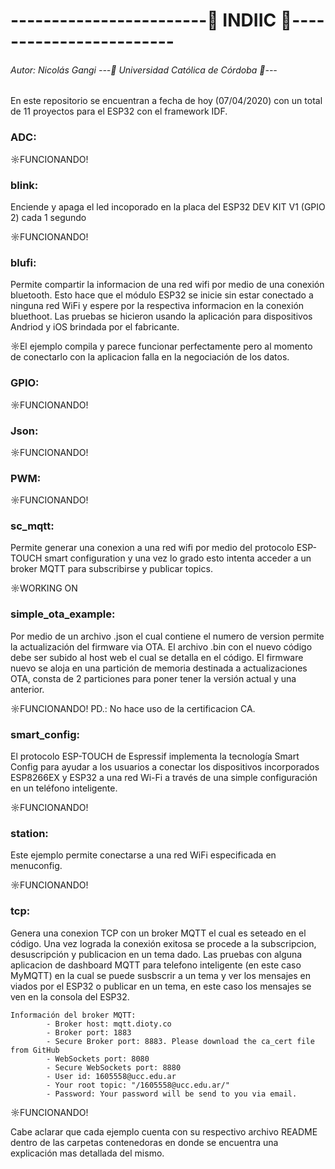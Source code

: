 # ------------------------🔐 INDIIC 🔐------------------------ 

###### Autor: Nicolás Gangi  ---📘 Universidad Católica de Córdoba 📘---



En este repositorio se encuentran a fecha de hoy (07/04/2020) con un total de 11 proyectos para el ESP32 con el framework IDF. 


### ADC:

☼FUNCIONANDO!


### blink:
Enciende y apaga el led incoporado en la placa del ESP32 DEV KIT V1 (GPIO 2) cada 1 segundo 

☼FUNCIONANDO!


### blufi:
Permite compartir la informacion de una red wifi por medio de una conexión bluetooth. Esto hace que el módulo ESP32 se inicie sin estar conectado a ninguna red WiFi y espere
por la respectiva informacion en la conexión bluethoot. Las pruebas se hicieron usando la aplicación para dispositivos Andriod y iOS brindada por el fabricante.

☼El ejemplo compila y parece funcionar perfectamente pero al momento de conectarlo con la aplicacion falla en la negociación de los datos.


### GPIO:

☼FUNCIONANDO!


### Json:

☼FUNCIONANDO!


### PWM:

☼FUNCIONANDO!


### sc_mqtt:
Permite generar una conexion a una red wifi por medio del protocolo ESP-TOUCH smart configuration y una vez lo grado esto intenta acceder a un broker MQTT para subscribirse y publicar topics.

☼WORKING ON


### simple_ota_example:
Por medio de un archivo .json el cual contiene el numero de version permite la actualización del firmware via OTA. El archivo .bin con el nuevo código debe ser subido al host web el cual
se detalla en el código. El firmware nuevo se aloja en una partición de memoria destinada a actualizaciones OTA, consta de 2 particiones para poner tener la versión actual y una anterior. 

☼FUNCIONANDO! PD.: No hace uso de la certificacion CA.


### smart_config:
El protocolo ESP-TOUCH de Espressif implementa la tecnología Smart Config para ayudar a los usuarios a conectar los dispositivos incorporados ESP8266EX y ESP32 a una red Wi-Fi 
a través de una simple configuración en un teléfono inteligente. 

☼FUNCIONANDO!


### station:
Este ejemplo permite conectarse a una red WiFi especificada en menuconfig.

☼FUNCIONANDO!


### tcp:
Genera una conexion TCP con un broker MQTT el cual es seteado en el código. Una vez lograda la conexión exitosa se procede a la subscripcion, desuscripción y publicacion en un tema dado. Las pruebas con alguna aplicacion de dashboard MQTT para telefono inteligente (en este caso MyMQTT) en la cual se puede susbscrir a un tema y ver los mensajes en viados por el ESP32 o publicar en un tema, en este caso los mensajes se ven en la consola del ESP32. 
    
```
Información del broker MQTT:
        - Broker host: mqtt.dioty.co
        - Broker port: 1883
        - Secure Broker port: 8883. Please download the ca_cert file from GitHub
        - WebSockets port: 8080
        - Secure WebSockets port: 8880
        - User id: 1605558@ucc.edu.ar
        - Your root topic: "/1605558@ucc.edu.ar/"
        - Password: Your password will be send to you via email.
```

☼FUNCIONANDO!



Cabe aclarar que cada ejemplo cuenta con su respectivo archivo README dentro de las carpetas contenedoras en donde se encuentra una explicación mas detallada del mismo.